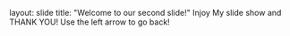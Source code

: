 layout: slide
title: "Welcome to our second slide!"
Injoy My slide show and THANK YOU!
Use the left arrow to go back!
